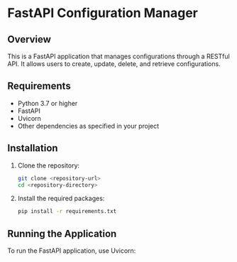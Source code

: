 # FastAPI Configuration Manager

## Overview

This is a FastAPI application that manages configurations through a RESTful API. It allows users to create, update, delete, and retrieve configurations.

## Requirements

- Python 3.7 or higher
- FastAPI
- Uvicorn
- Other dependencies as specified in your project

## Installation

1. Clone the repository:

   ```bash
   git clone <repository-url>
   cd <repository-directory>
   ```

2. Install the required packages:
   ```bash
   pip install -r requirements.txt
   ```

## Running the Application

To run the FastAPI application, use Uvicorn:


